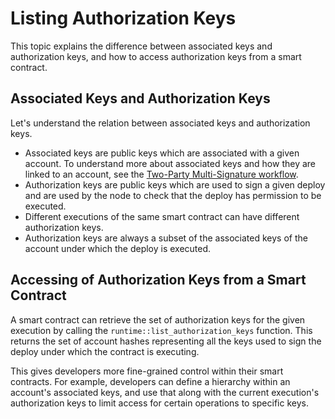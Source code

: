 
# Listing Authorization Keys
This topic explains the difference between associated keys and authorization keys, and how to access authorization keys from a smart contract.

## Associated Keys and Authorization Keys
Let's understand the relation between associated keys and authorization keys.

- Associated keys are public keys which are associated with a given account.  To understand more about associated keys and how they are linked to an account, see the [Two-Party Multi-Signature workflow](../workflow/developers/two-party-multi-sig.md).
- Authorization keys are public keys which are used to sign a given deploy and are used by the node to check that the deploy has permission to be executed.
- Different executions of the same smart contract can have different authorization keys.
- Authorization keys are always a subset of the associated keys of the account under which the deploy is executed.

## Accessing of Authorization Keys from a Smart Contract
A smart contract can retrieve the set of authorization keys for the given execution by calling the `runtime::list_authorization_keys` function. This returns the set of account hashes representing all the keys used to sign the deploy under which the contract is executing.

This gives developers more fine-grained control within their smart contracts. For example, developers can define a hierarchy within an account's associated keys, and use that along with the current execution's authorization keys to limit access for certain operations to specific keys.

